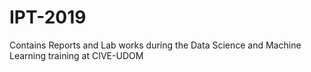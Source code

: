 # IPT-2019
Contains Reports and Lab works during the Data Science and Machine Learning training at CIVE-UDOM

